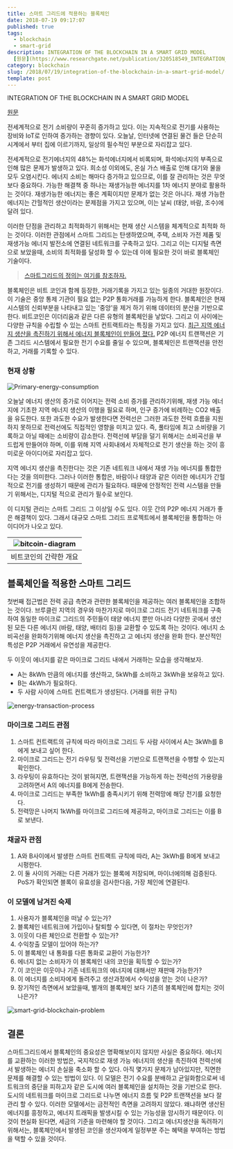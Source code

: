 ```yaml
---
title: 스마트 그리드에 적용하는 블록체인
date: 2018-07-19 09:17:07
published: true
tags:
  - blockchain
  - smart-grid
description: INTEGRATION OF THE BLOCKCHAIN IN A SMART GRID MODEL
  [원문](https://www.researchgate.net/publication/320518549_INTEGRATION_OF_THE_BLOCKCHAIN_IN_A_smart-grid_MODEL?enrichId=rgreq-9836cc88629c47c28cf25309...
category: blockchain
slug: /2018/07/19/integration-of-the-blockchain-in-a-smart-grid-model/
template: post
---
```


INTEGRATION OF THE BLOCKCHAIN IN A SMART GRID MODEL

[원문](https://www.researchgate.net/publication/320518549_INTEGRATION_OF_THE_BLOCKCHAIN_IN_A_smart-grid_MODEL?enrichId=rgreq-9836cc88629c47c28cf25309f1ff653c-XXX&enrichSource=Y292ZXJQYWdlOzMyMDUxODU0OTtBUzo1NTE0NjQxOTgwNDE2MDBAMTUwODQ5MDcxODI1NQ%3D%3D&el=1_x_3&_esc=publicationCoverPdf)

전세계적으로 전기 소비량이 꾸준히 증가하고 있다. 이는 지속적으로 전기를 사용하는 장비와 IoT로 인하여 증가하는 경향이 있다. 오늘날, 인터넷에 연결된 물건 들은 단순히 시계에서 부터 집에 이르기까지, 일상의 필수적인 부분으로 자리잡고 있다.

전세계적으로 전기에너지의 48%는 화석에너지에서 비록되며, 화석에너지의 부족으로 인해 많은 문제가 발생하고 있다. 희소성 이외에도, 온실 가스 배출로 인해 대기와 물을 모두 오염시킨다. 에너지 소비는 해마다 증가하고 있으므로, 이를 잘 관리하는 것은 무엇보다 중요하다. 가능한 해결책 중 하나는 재생가능한 에너지를 1차 에너지 분야로 활용하는 것이다. 재생가능한 에너지는 좋은 계획이지만 문제가 없는 것은 아니다. 재생 가능한 에너지는 간헐적인 생산이라는 문제점을 가지고 있으며, 이는 날씨 (태양, 바람, 조수)에 달려 있다.

이러한 단점을 관리하고 최적화하기 위해서는 현재 생산 시스템을 체계적으로 최적화 하는 것이다. 이러한 관점에서 스마트 그리드는 탄생하였으며, 주택, 소비자 가전 제품 및 재생가능 에너지 발전소에 연결된 네트워크를 구축하고 있다. 그리고 이는 디지털 측면으로 보았을때, 소비의 최적화를 달성화 할 수 있는데 이에 필요한 것이 바로 블록체인 기술이다.

> [스마트그리드의 정의는 여기를 참조하자.](https://terms.naver.com/entry.nhn?docId=3581240&cid=59088&categoryId=59096)

블록체인은 비트 코인과 함께 등장한, 거래기록을 가지고 있는 일종의 거대한 원장이다. 이 기술은 중앙 통제 기관이 필요 없는 P2P 통화거래를 가능하게 한다. 블록체인은 현재 시스템의 신뢰부분을 나타내고 있는 '중앙'을 제거 하기 위해 데이터의 분산을 기반으로 한다. 비트코인은 이더리움과 같은 다른 유형의 블록체인을 낳았다. 그리고 이 사이에는 다양한 규칙을 수립할 수 있는 스마트 컨트랙트라는 특징을 가지고 있다. [최근 지역 에너지 생산을 촉진하기 위해서 에너지 블록체인이 만들어 졌다.](https://www.siemens.com/innovation/en/home/pictures-of-the-future/energy-and-efficiency/smart-grids-and-energy-storage-microgrid-in-brooklyn.html) P2P 에너지 트랜잭션은 기존 그리드 시스템에서 필요한 전기 수요를 줄일 수 있으며, 블록체인은 트랜잭션을 안전하고, 거래를 기록할 수 있다.

### 현재 상황

![Primary-energy-consumption](../images/Primary-energy-consumption.png)

오늘날 에너지 생산의 증가로 이어지는 전력 소비 증가를 관리하기위해, 재생 가능 에너지에 기초한 지역 에너지 생산의 이행을 필요로 하며, 인구 증가에 비례하는 CO2 배출을 유도한다. 또한 과도한 수요가 발생한다면 전력선은 그러한 과도한 전력 흐름을 지원하지 못하므로 전력선에도 직접적인 영향을 미치고 있다. 즉, 풀타임에 최고 소비량을 기록하고 아닐 때에는 소비량이 감소한다. 전력선에 부담을 덜기 위해서는 소비곡선을 부드럽게 만들어야 하며, 이를 위해 지역 사회내에서 자체적으로 전기 생산을 하는 것이 흥미로운 아이디어로 자리잡고 있다.

지역 에너지 생산을 촉진한다는 것은 기존 네트워크 내에서 재생 가능 에너지를 통합한다는 것을 의미한다. 그러나 이러한 통합은, 바람이나 태양과 같은 이러한 에너지가 간헐적으로 전기를 생성하기 때문에 관리가 필요하다. 때문에 안정적인 전력 시스템을 만들기 위해서는, 디지털 적으로 관리가 필수로 보인다.

이 디지털 관리는 스마트 그리드 그 이상일 수도 있다. 이웃 간의 P2P 에너지 거래가 좋은 해결책이 있다. 그래서 대규모 스마트 그리드 프로젝트에서 블록체인을 통합하는 아이디어가 나오고 있다.

| ![bitcoin-diagram](../images/bitcoin-diagram.png) |
| :-----------------------------------------------: |
|              비트코인의 간략한 개요               |

## 블록체인을 적용한 스마트 그리드

첫번째 접근법은 전력 공급 측면과 관련한 블록체인을 제공하는 여러 블록체인을 조합하는 것이다. 브루클린 지역의 경우와 마찬가지로 마이크로 그리드 전기 네트워크를 구축하여 동일한 마이크로 그리드의 주민들이 태양 에너지 뿐만 아니라 다양한 곳에서 생산된 모든 다른 에너지 (바람, 태양, 배터리 등)을 교환할 수 있도록 하는 것이다. 에너지 소비곡선을 완화하기위해 에너지 생산을 촉진하고 고 에너지 생산을 완화 한다. 분산적인 특성은 P2P 거래에서 유연성을 제공한다.

두 이웃이 에너지를 같은 마이크로 그리드 내에서 거래하는 모습을 생각해보자.

- A는 8kWh 만큼의 에너지를 생산하고, 5kWh를 소비하고 3kWh을 보유하고 있다.
- B는 4kWh가 필요하다.
- 두 사람 사이에 스마트 컨트랙트가 생성된다. (거래를 위한 규칙)

![energy-transaction-process](../images/energy-transaction-process.png)

### 마이크로 그리드 관점

1. 스마트 컨트랙트의 규칙에 따라 마이크로 그리드 두 사람 사이에서 A는 3kWh를 B에게 보내고 싶어 한다.
2. 마이크로 그리드는 전기 라우팅 및 전력선을 기반으로 트랜잭션을 수행할 수 있는지 확인한다.
3. 라우팅이 유효하다는 것이 밝혀지면, 트랜잭션을 가능하게 하는 전력선의 가용량을 고려하면서 A의 에너지를 B에게 전송한다.
4. 마이크로 그리드는 부족한 1kWh를 충족시키기 위해 전력망에 해당 전기를 요청한다.
5. 전력망은 나머지 1kWh를 마이크로 그리드에 제공하고, 마이크로 그리드는 이를 B로 보낸다.

### 채굴자 관점

1. A와 B사이에서 발생한 스마트 컨트랙트 규칙에 따라, A는 3kWh를 B에게 보내고 시펑한다.
2. 이 둘 사이의 거래는 다른 거래가 있는 블록에 저장되며, 마이너에의해 검증된다. PoS가 확인되면 블록이 유효성을 검사한다음, 가장 체인에 연결된다.

### 이 모델에 남겨진 숙제

1. 사용자가 블록체인을 떠날 수 있는가?
2. 블록체인 네트워크에 가입이나 탈퇴할 수 있다면, 이 절차는 무엇인가?
3. 이웃이 다른 체인으로 전환할 수 있는가?
4. 수익창출 모델이 있어야 하는가?
5. 이 블록체인 내 통화를 다른 통화로 교환이 가능한가?
6. 에너지 없는 소비자가 이 블록체인 내의 코인을 획득할 수 있는가?
7. 이 코인은 이웃이나 기존 네트워크의 에너지에 대해서만 재판매 가능한가?
8. 이 에너지를 소비자에게 돌려주고 생산과정에서 수익성을 얻는 것이 나은가?
9. 장기적인 측면에서 보았을때, 별개의 블록체인 보다 기존의 블록체인에 합치는 것이 나은가?

![smart-grid-blockchain-problem](../images/smart-grid-blockchain-problem.png)

## 결론

스마트그리드에서 블록체인의 중요성은 명확해보이지 않지만 사실은 중요하다. 에너지를 교환하는 이러한 방법은, 국지적으로 재생 가능 에너지의 생산을 촉진하여 전력선에서 발생하는 에너지 손실을 축소화 할 수 있다. 아직 몇가지 문제가 남아있지만, 직면한 문제를 해결할 수 있는 방법이 있다. 이 모델은 전기 수요를 분배하고 균일화함으로써 네트워크의 중단을 피하고자 같은 도시에 여러 블록체인을 설치하는 것을 기반으로 한다. 도시의 네트워크를 마이크로 그리드로 나누면 에너지 흐름 및 P2P 트랜잭션을 보다 잘 관리 할 수 있다. 이러한 모델에서는 금전적인 측면을 고려하지 않았다. 왜냐하면 생산된 에너지를 흥정하고, 에너지 트래픽을 발생시킬 수 있는 가능성을 암시하기 때문이다. 이것이 현실화 된다면, 세금의 기준을 마련해야 할 것이다. 그리고 에너지생산을 독려하기 위해서는, 블록체인에서 발생된 코인을 생산자에게 일정부분 주는 혜택을 부여하는 방법을 택할 수 있을 것이다.
